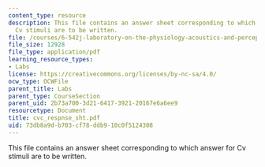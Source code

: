 ```yaml
---
content_type: resource
description: This file contains an answer sheet corresponding to which answer for
  Cv stimuli are to be written.
file: /courses/6-542j-laboratory-on-the-physiology-acoustics-and-perception-of-speech-fall-2005/73db8a9db703cf78ddb910c0f5124308_cvc_respnse_sht.pdf
file_size: 12928
file_type: application/pdf
learning_resource_types:
- Labs
license: https://creativecommons.org/licenses/by-nc-sa/4.0/
ocw_type: OCWFile
parent_title: Labs
parent_type: CourseSection
parent_uid: 2b73a700-3d21-6417-3921-20167e6a6ee9
resourcetype: Document
title: cvc_respnse_sht.pdf
uid: 73db8a9d-b703-cf78-ddb9-10c0f5124308
---
```

This file contains an answer sheet corresponding to which answer for Cv stimuli are to be written.